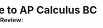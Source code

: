 <html>
     <head>
          <meta charset = "utf-8">
          <style>
               #calcTitle {
                    position: absolute;
                    left:-12%;
               }
               #calcSubtitle {
                    position: absolute;
                    top: 100px;
                    left:-12%;
               }
          </style>
     </head>
     <body>
          <h1 id="calcTitle">Welcome to AP Calculus BC</h1>
          <h3 id="calcSubtitle">Resources for Review:</h3>
          <p><br><br><br><br><br><br><br><br><br><br><br><br></p>
     </body>
</html>